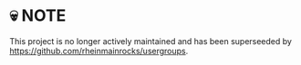 # :skull: NOTE

This project is no longer actively maintained and has been superseeded by <https://github.com/rheinmainrocks/usergroups>.
